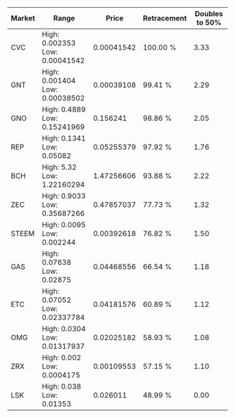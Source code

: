 | Market | Range | Price| Retracement | Doubles to 50% |
| --- | --- | --- | --- | --- |
| CVC | High: 0.002353<br />Low: 0.00041542 | 0.00041542 | 100.00 % | 3.33 |
| GNT | High: 0.001404<br />Low: 0.00038502 | 0.00039108 | 99.41 % | 2.29 |
| GNO | High: 0.4889<br />Low: 0.15241969 | 0.156241 | 98.86 % | 2.05 |
| REP | High: 0.1341<br />Low: 0.05082 | 0.05255379 | 97.92 % | 1.76 |
| BCH | High: 5.32<br />Low: 1.22160294 | 1.47256606 | 93.88 % | 2.22 |
| ZEC | High: 0.9033<br />Low: 0.35687266 | 0.47857037 | 77.73 % | 1.32 |
| STEEM | High: 0.0095<br />Low: 0.002244 | 0.00392618 | 76.82 % | 1.50 |
| GAS | High: 0.07638<br />Low: 0.02875 | 0.04468556 | 66.54 % | 1.18 |
| ETC | High: 0.07052<br />Low: 0.02337784 | 0.04181576 | 60.89 % | 1.12 |
| OMG | High: 0.0304<br />Low: 0.01317937 | 0.02025182 | 58.93 % | 1.08 |
| ZRX | High: 0.002<br />Low: 0.0004175 | 0.00109553 | 57.15 % | 1.10 |
| LSK | High: 0.038<br />Low: 0.01353 | 0.026011 | 48.99 % | 0.00 |
